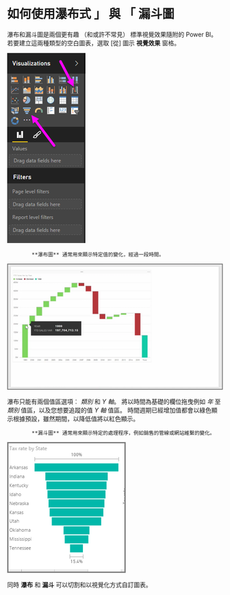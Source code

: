 <properties
   pageTitle="瀑布和漏斗圖"
   description="深入了解進階漏斗圖和瀑布圖"
   services="powerbi"
   documentationCenter=""
   authors="davidiseminger"
   manager="mblythe"
   backup=""
   editor=""
   tags=""
   qualityFocus="no"
   qualityDate=""
   featuredVideoId="maTzOJSRB3g"
   featuredVideoThumb=""
   courseDuration="5m"/>

<tags
   ms.service="powerbi"
   ms.devlang="NA"
   ms.topic="get-started-article"
   ms.tgt_pltfrm="NA"
   ms.workload="powerbi"
   ms.date="09/29/2016"
   ms.author="davidi"/>

# 如何使用瀑布式 」 與 「 漏斗圖

瀑布和漏斗圖是兩個更有趣 （和或許不常見） 標準視覺效果隨附的 Power BI。 若要建立這兩種類型的空白圖表，選取 [從] 圖示 **視覺效果** 窗格。

![](media/powerbi-learning-3-8-create-waterfall-funnel-charts/3-8_1.png)


            **瀑布圖** 通常用來顯示特定值的變化，經過一段時間。

![](media/powerbi-learning-3-8-create-waterfall-funnel-charts/3-8_2.png)

瀑布只能有兩個值區選項︰ *類別* 和 *Y 軸*。 將以時間為基礎的欄位拖曳例如 *年* 至 *類別* 值區，以及您想要追蹤的值 *Y 軸* 值區。 時間週期已經增加值都會以綠色顯示根據預設，雖然期間，以降低值將以紅色顯示。


            **漏斗圖** 通常用來顯示特定的處理程序，例如銷售的管線或網站維繫的變化。

![](media/powerbi-learning-3-8-create-waterfall-funnel-charts/3-8_3.png)

同時 **瀑布** 和 **漏斗** 可以切割和以視覺化方式自訂圖表。

